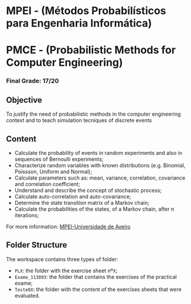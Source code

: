 # MPEI - (Métodos Probabilísticos para Engenharia Informática)
# PMCE - (Probabilistic Methods for Computer Engineering)

### Final Grade: 17/20

## Objective

To justify the need of probabilistic methods in the computer engineering context and to teach simulation tecniques of discrete events

## Content

* Calculate the probability of events in random experiments and also in sequences of Bernoulli experiments;
* Characterize random variables with known distributions (e.g. Binomial, Poissson, Uniform and Normal);
* Calculate parameters such as: mean, variance, correlation, covariance and correlation coefficient;
* Understand and describe the concept of stochastic process;
* Calculate auto-correlation and auto-covariance;
* Determine the state transition matrix of a Markov chain;
* Calculate the probabilities of the states, of a Markov chain, after n iterations;

For more information: [MPEI-Universidade de Aveiro](https://www.ua.pt/pt/uc/12182)

## Folder Structure

The workspace contains three types of folder:
- `PLX`: the folder with the exercise sheet nº`X`;
- `Exame_113893`: the folder that contains the exercises of the practical exame;
- `Teste0X`: the folder with the content of the exercises sheets that were evaluated.